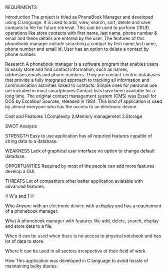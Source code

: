 REQURIMENTS

Introduction
The project is titled as PhoneBook Manager and developed using C language. It is used to add, view, search, sort, delete and save contacts to file for future retrieval. This can be used to perform CRUD operations like store contacts with first name, last name, phone number & email and these details are entered by the user. The features of this phonebook manager include searching a contact by first name,last name, phone number and email id. User has an option to delete a contact by phone number.

Research
A phonebook manager is a software program that enables users to easily store and find contact information, such as names, addresses,emails and phone numbers. They are contact-centric databases that provide a fully integrated approach to tracking all information and communication activities linked to contacts. Simple ones for personal use are included in most smartphones.Contact lists have been available for a long time. The original contact management system (CMS) was Exsell for DOS by Excalibur Sources, released in 1984. This kind of application is used by almost everyone who has the access to an electronic device.

Cost and Features
1.Complexity
2.Memory management
3.Storage

SWOT Analysis

STRENGTH
Easy to use application has all requried features capable of string data to a database.

WEAKNESS
Lack of graphical user interface no option to change default datadase.

OPPORTUNITIES
Required by most of the people can add more features develop a GUI.

THREATS
Lot of competitors other better application avialable with advanced features.

4 W's and 1 H

Who
Anyone with an electronic device with a display and has a requirement of a phonebook manager.

What
A phonebook manager with features like add, delete, search, display and store data to a file.

When
It can be used when there is no access to physical notebook and has lot of data to store.

Where It can be used in all sectors irrespective of their field of work.

How
This application was developed in C language to avoid hassle of maintaining bulky diaries.
